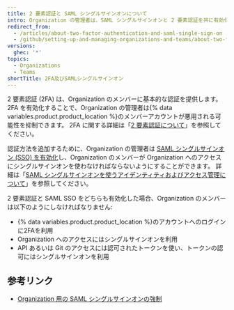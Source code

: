 ```yaml
---
title: 2 要素認証と SAML シングルサインオンについて
intro: Organization の管理者は、SAML シングルサインオンと 2 要素認証を共に有効化し、Organization のメンバーの認証方法を追加できます。
redirect_from:
  - /articles/about-two-factor-authentication-and-saml-single-sign-on
  - /github/setting-up-and-managing-organizations-and-teams/about-two-factor-authentication-and-saml-single-sign-on
versions:
  ghec: '*'
topics:
  - Organizations
  - Teams
shortTitle: 2FA及びSAMLシングルサインオン
---
```


2 要素認証 (2FA) は、Organization のメンバーに基本的な認証を提供します。 2FA を有効化することで、Organization の管理者は{% data variables.product.product_location %}のメンバーアカウントが悪用される可能性を抑制できます。 2FA に関する詳細は「[2 要素認証について](/articles/about-two-factor-authentication)」を参照してください。

認証方法を追加するために、Organization の管理者は [SAML シングルサインオン (SSO) を有効化](/articles/enabling-and-testing-saml-single-sign-on-for-your-organization)し、Organization のメンバーが Organization へのアクセスにシングルサインオンを使わなければならないようにすることができます。 詳細は「[SAML シングルサインオンを使うアイデンティティおよびアクセス管理について](/articles/about-identity-and-access-management-with-saml-single-sign-on)」を参照してください。

2 要素認証と SAML SSO をどちらも有効化した場合、Organization のメンバーは以下のようにしなければなりません:
- {% data variables.product.product_location %}のアカウントへのログインに2FAを利用
- Organization へのアクセスにはシングルサインオンを利用
- API あるいは Git のアクセスには認可されたトークンを使い、トークンの認可にはシングルサインオンを利用

## 参考リンク

- [Organization 用の SAML シングルサインオンの強制](/articles/enforcing-saml-single-sign-on-for-your-organization)
